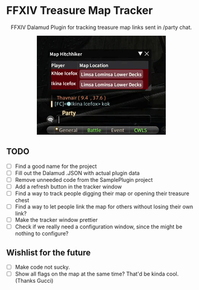 # FFXIV Treasure Map Tracker

<p align="center">FFXIV Dalamud Plugin for tracking treasure map links sent in /party chat.</p>

<p align="center"><img src="https://raw.githubusercontent.com/Yaakushi/ffxiv-treasure-tracker/master/preview.gif" /></p>

## TODO

- [ ] Find a good name for the project
- [ ] Fill out the Dalamud .JSON with actual plugin data
- [ ] Remove unneeded code from the SamplePlugin project
- [ ] Add a refresh button in the tracker window
- [ ] Find a way to track people digging their map or opening their treasure chest
- [ ] Find a way to let people link the map for others without losing their own link?
- [ ] Make the tracker window prettier
- [ ] Check if we really need a configuration window, since the might be nothing to configure?

## Wishlist for the future

- [ ] Make code not sucky.
- [ ] Show all flags on the map at the same time? That'd be kinda cool. (Thanks Gucci)